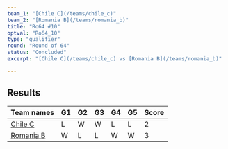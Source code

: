 ```yaml
---
team_1: "[Chile C](/teams/chile_c)"
team_2: "[Romania B](/teams/romania_b)"
title: "Ro64 #10"
optval: "Ro64_10"
type: "qualifier"
round: "Round of 64"
status: "Concluded"
excerpt: "[Chile C](/teams/chile_c) vs [Romania B](/teams/romania_b)"

---
```

## Results

| Team names | G1 | G2 | G3 | G4 | G5 | Score |
| -- | -- | -- | -- | -- | -- | -- |
| [Chile C](/teams/chile_c) | L | W | W | L | L | 2 |
| [Romania B](/teams/romania_b) | W | L | L | W | W | 3 |
